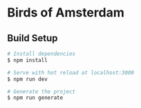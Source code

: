 # Birds of Amsterdam

## Build Setup

```bash
# Install dependencies
$ npm install

# Serve with hot reload at localhost:3000
$ npm run dev

# Generate the project
$ npm run generate
```
